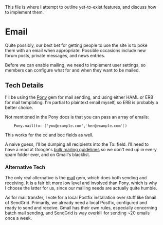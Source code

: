This file is where I attempt to outline yet-to-exist features, and discuss how
to implement them.

# Email

Quite possibly, our best bet for getting people to use the site is to poke them
with an email when appropriate. Possible occasions include new forum posts,
private messages, and news entries.

Before we can enable mailing, we need to implement user settings, so members
can configure what for and when they want to be mailed.

## Tech Details

I'll be using the [Pony](https://github.com/benprew/pony) gem for mail sending,
and using either HAML or ERB for mail templating. I'm partial to plaintext
email myself, so ERB is probably a better choice.

Not mentioned in the Pony docs is that you can pass an array of emails:

		Pony.mail(to: ['you@example.com','her@example.com'])

This works for the cc and bcc fields as well.

A naive guess, I'll be dumping all recipients into the To: field. I'll need to
have a read at Google's [bulk mailing
guidelines](https://support.google.com/mail/answer/81126?hl=en) so we don't end
up in every spam folder ever, and on Gmail's blacklist.

### Alternative Tech

The only real alternative is the [mail](https://github.com/mikel/mail) gem,
which does both sending and receiving. It is a fair bit more low level and
involved than Pony, which is why I choose the latter for us, since our mailing
needs are actually quite humble.

As for mail transfer, I vote for a local Postfix installation over stuff like
Gmail of SendGrid. Primarily, we already need a local Postfix, configured and
ready to send and receive. Gmail has their own rules, especially concerning
batch mail sending, and SendGrid is way overkill for sending ~20 emails once a
week.

